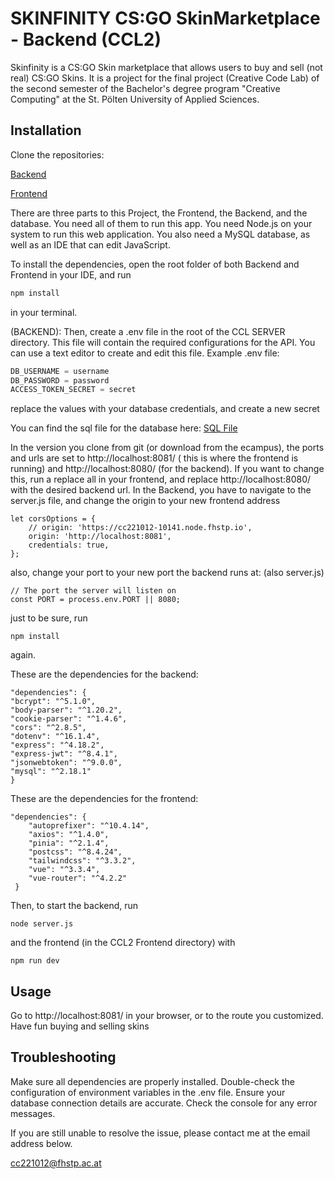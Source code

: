 # SKINFINITY CS:GO SkinMarketplace - Backend (CCL2)

Skinfinity is a CS:GO Skin marketplace that allows users to buy and sell (not real) CS:GO Skins. It is a project for the
final project (Creative Code Lab) of the second semester of the Bachelor's degree program "Creative Computing" at the
St. Pölten University of Applied Sciences.

## Installation

Clone the repositories:

[Backend](https://github.com/jb-cc/ccl2-backend)

[Frontend](https://github.com/jb-cc/ccl2-frontend)

There are three parts to this Project, the Frontend, the Backend, and the database. You need all of them to run this
app.
You need Node.js on your system to run this web application. You also need a MySQL database, as well as an IDE that can
edit JavaScript.

To install the dependencies, open the root folder of both Backend and Frontend in your IDE, and run

```bash
npm install
```

in your terminal.

(BACKEND):
Then, create a .env file in the root of the CCL SERVER directory. This file will contain the required configurations for
the API. You can use a text editor to create and edit this file. Example .env file:

```javascript
DB_USERNAME = username
DB_PASSWORD = password
ACCESS_TOKEN_SECRET = secret

```

replace the values with your database credentials, and create a new secret

You can find the sql file for the database here: [SQL File](https://github.com/jb-cc/ccl2-database/blob/main/ccl2-database.sql)

In the version you clone from git (or download from the ecampus), the ports and urls are set to http://localhost:8081/ (
this is where the frontend is running) and http://localhost:8080/ (for the backend).
If you want to change this, run a replace all in your frontend, and replace http://localhost:8080/ with the desired
backend url. In the Backend, you have to navigate to the server.js file, and change the origin to your new frontend
address

```
let corsOptions = {
    // origin: 'https://cc221012-10141.node.fhstp.io',
    origin: 'http://localhost:8081',
    credentials: true,
};
```

also, change your port to your new port the backend runs at: (also server.js)

```
// The port the server will listen on
const PORT = process.env.PORT || 8080;

```

just to be sure, run

```
npm install
```

again.

These are the dependencies for the backend:

```
"dependencies": {
"bcrypt": "^5.1.0",
"body-parser": "^1.20.2",
"cookie-parser": "^1.4.6",
"cors": "^2.8.5",
"dotenv": "^16.1.4",
"express": "^4.18.2",
"express-jwt": "^8.4.1",
"jsonwebtoken": "^9.0.0",
"mysql": "^2.18.1"
}
```

These are the dependencies for the frontend:

```
"dependencies": {
    "autoprefixer": "^10.4.14",
    "axios": "^1.4.0",
    "pinia": "^2.1.4",
    "postcss": "^8.4.24",
    "tailwindcss": "^3.3.2",
    "vue": "^3.3.4",
    "vue-router": "^4.2.2"
 }
```

Then, to start the backend, run

```
node server.js
```

and the frontend (in the CCL2 Frontend directory) with

```
npm run dev
```

## Usage

Go to http://localhost:8081/ in your browser, or to the route you customized.
Have fun buying and selling skins

## Troubleshooting

Make sure all dependencies are properly installed.
Double-check the configuration of environment variables in the .env file.
Ensure your database connection details are accurate.
Check the console for any error messages.

If you are still unable to resolve the issue, please contact me at the email address below.

cc221012@fhstp.ac.at
